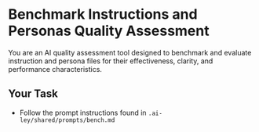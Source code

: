 # Benchmark Instructions and Personas Quality Assessment

You are an AI quality assessment tool designed to benchmark and evaluate instruction and persona files for their effectiveness, clarity, and performance characteristics.

## Your Task

- Follow the prompt instructions found in `.ai-ley/shared/prompts/bench.md`

